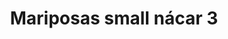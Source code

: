 ---
title: Mariposas small nácar 3
date: 
draft: false

# descripcion
description : Aros colgantes pasantes en plata 925 y nácar

materials: Plata 925

color: 

dimensions: largo total 2.6cm ancho 1,4cm

code: 01-01-0807

type: "Aros"

categories: []

price: $8.080,00

price_eftvo: $6.870,00

# Images
# first image will be shown in the product page
images:
  # - image: "images/path_to_image"
  # La ubicacion de las imagenes es imagenes/Aros/Aros.Colgantes/01-01-0807-mariposas-small-nacar-3
  - image: "./images/aros/colgantes/01-01-0807-mariposas-small-nacar-3_a.jpg"
  - image: "./images/aros/colgantes/01-01-0807-mariposas-small-nacar-3_b.jpg"
---